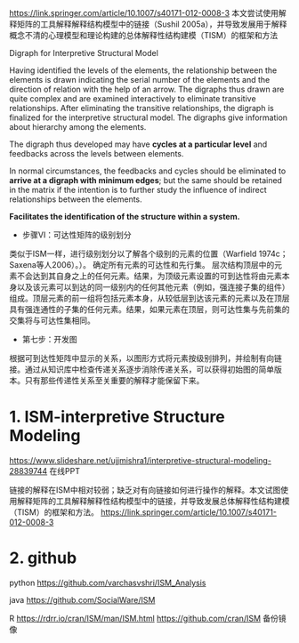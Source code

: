 

https://link.springer.com/article/10.1007/s40171-012-0008-3
本文尝试使用解释矩阵的工具解释解释结构模型中的链接（Sushil 2005a），并导致发展用于解释概念不清的心理模型和理论构建的总体解释性结构建模（TISM）的框架和方法






Digraph for Interpretive Structural Model

Having identified the levels of the elements, the relationship between the elements is drawn indicating the serial number of the elements and the direction of relation with the help of an arrow. The digraphs thus drawn are quite complex and are examined interactively to eliminate transitive relationships. After eliminating the transitive relationships, the digraph is finalized for the interpretive structural model. The digraphs give information about hierarchy among the elements.

The digraph thus developed may have **cycles at a particular level** and feedbacks across the levels between elements. 

In normal circumstances, the feedbacks and cycles should be eliminated to **arrive at a digraph with minimum edges**; but the same should be retained in the matrix if the intention is to further study the influence of indirect relationships between the elements.


**Facilitates the identification of the structure within a system.**


- 步骤VI：可达性矩阵的级别划分

类似于ISM一样，进行级别划分以了解各个级别的元素的位置（Warfield 1974c； Saxena等人2006）。）。
确定所有元素的可达性和先行集。
层次结构顶层中的元素不会达到其自身之上的任何元素。结果，为顶级元素设置的可到达性将由元素本身以及该元素可以到达的同一级别内的任何其他元素（例如，强连接子集的组件）组成。顶层元素的前一组将包括元素本身，从较低层到达该元素的元素以及在顶层具有强连通性的子集的任何元素。结果，如果元素在顶层，则可达性集与先前集的交集将与可达性集相同。


- 第七步：开发图

根据可到达性矩阵中显示的关系，以图形方式将元素按级别排列，并绘制有向链接。通过从知识库中检查传递关系逐步消除传递关系，可以获得初始图的简单版本。只有那些传递性关系至关重要的解释才能保留下来。

# 1. ISM-interpretive Structure Modeling 

https://www.slideshare.net/ujjmishra1/interpretive-structural-modeling-28839744 在线PPT






链接的解释在ISM中相对较弱；缺乏对有向链接如何进行操作的解释。本文试图使用解释矩阵的工具解释解释性结构模型中的链接，并导致发展总体解释性结构建模（TISM）的框架和方法。
https://link.springer.com/article/10.1007/s40171-012-0008-3


# 2. github
python
https://github.com/varchasvshri/ISM_Analysis

java
https://github.com/SocialWare/ISM 


R https://rdrr.io/cran/ISM/man/ISM.html
https://github.com/cran/ISM 备份镜像



































